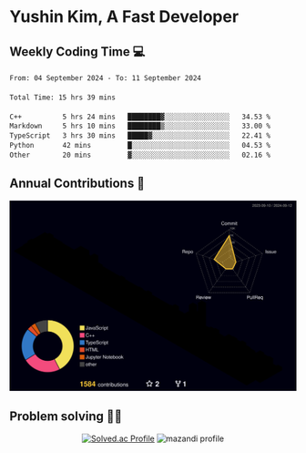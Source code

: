 # Yushin Kim, A Fast Developer

## Weekly Coding Time 💻

<!--START_SECTION:waka-->

```txt
From: 04 September 2024 - To: 11 September 2024

Total Time: 15 hrs 39 mins

C++          5 hrs 24 mins   ████████▓░░░░░░░░░░░░░░░░   34.53 %
Markdown     5 hrs 10 mins   ████████▒░░░░░░░░░░░░░░░░   33.00 %
TypeScript   3 hrs 30 mins   █████▓░░░░░░░░░░░░░░░░░░░   22.41 %
Python       42 mins         █░░░░░░░░░░░░░░░░░░░░░░░░   04.53 %
Other        20 mins         ▓░░░░░░░░░░░░░░░░░░░░░░░░   02.16 %
```

<!--END_SECTION:waka-->

## Annual Contributions 🏃

![](./profile-3d-contrib/profile-night-rainbow.svg)

## Problem solving 👨‍💻

<div align="center">

[![Solved.ac Profile](http://mazassumnida.wtf/api/v2/generate_badge?boj=kys010306)](https://solved.ac/kys010306)
![mazandi profile](http://mazandi.herokuapp.com/api?handle=kys010306&theme=dark)

</div>
